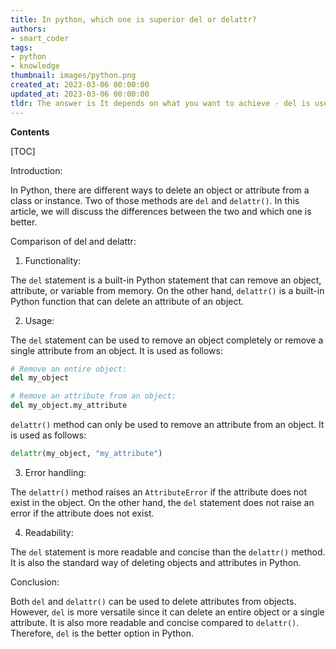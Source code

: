 ```yaml
---
title: In python, which one is superior del or delattr?
authors:
- smart_coder
tags:
- python
- knowledge
thumbnail: images/python.png
created_at: 2023-03-06 00:00:00
updated_at: 2023-03-06 00:00:00
tldr: The answer is It depends on what you want to achieve - del is used to delete an object or a variable while delattr is used to delete an attribute of an object.
---
```


**Contents**

[TOC]

Introduction:

In Python, there are different ways to delete an object or attribute from a class or instance. Two of those methods are `del` and `delattr()`. In this article, we will discuss the differences between the two and which one is better.

Comparison of del and delattr:

1. Functionality:

The `del` statement is a built-in Python statement that can remove an object, attribute, or variable from memory. On the other hand, `delattr()` is a built-in Python function that can delete an attribute of an object.

2. Usage:

The `del` statement can be used to remove an object completely or remove a single attribute from an object. It is used as follows:

```python
# Remove an entire object:
del my_object

# Remove an attribute from an object:
del my_object.my_attribute
```

`delattr()` method can only be used to remove an attribute from an object. It is used as follows:

```python
delattr(my_object, "my_attribute")
```

3. Error handling:

The `delattr()` method raises an `AttributeError` if the attribute does not exist in the object. On the other hand, the `del` statement does not raise an error if the attribute does not exist.

4. Readability:

The `del` statement is more readable and concise than the `delattr()` method. It is also the standard way of deleting objects and attributes in Python.

Conclusion:

Both `del` and `delattr()` can be used to delete attributes from objects. However, `del` is more versatile since it can delete an entire object or a single attribute. It is also more readable and concise compared to `delattr()`. Therefore, `del` is the better option in Python.
